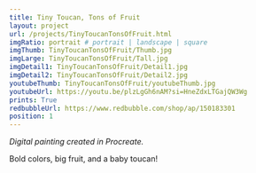 ```yaml
---
title: Tiny Toucan, Tons of Fruit
layout: project
url: /projects/TinyToucanTonsOfFruit.html
imgRatio: portrait # portrait | landscape | square
imgThumb: TinyToucanTonsOfFruit/Thumb.jpg
imgLarge: TinyToucanTonsOfFruit/Tall.jpg
imgDetail1: TinyToucanTonsOfFruit/Detail1.jpg
imgDetail2: TinyToucanTonsOfFruit/Detail2.jpg
youtubeThumb: TinyToucanTonsOfFruit/youtubeThumb.jpg
youtubeUrl: https://youtu.be/plzLgGh6nAM?si=HneZdxLTGajQW3Wg
prints: True
redbubbleUrl: https://www.redbubble.com/shop/ap/150183301
position: 1
---
```


*Digital painting created in Procreate.*

Bold colors, big fruit, and a baby toucan!
